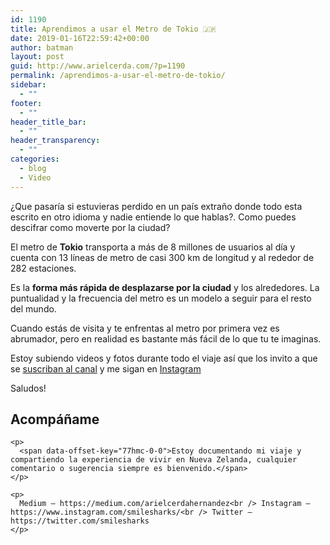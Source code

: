 ```yaml
---
id: 1190
title: Aprendimos a usar el Metro de Tokio 🇯🇵
date: 2019-01-16T22:59:42+00:00
author: batman
layout: post
guid: http://www.arielcerda.com/?p=1190
permalink: /aprendimos-a-usar-el-metro-de-tokio/
sidebar:
  - ""
footer:
  - ""
header_title_bar:
  - ""
header_transparency:
  - ""
categories:
  - blog
  - Video
---
```

¿Que pasaría si estuvieras perdido en un país extraño donde todo esta escrito en otro idioma y nadie entiende lo que hablas?. Como puedes descifrar como moverte por la ciudad?



El metro de **Tokio** transporta a más de 8 millones de usuarios al día y cuenta con 13 líneas de metro de casi 300 km de longitud y al rededor de 282 estaciones.

Es la **forma más rápida de desplazarse por la ciudad** y los alrededores. La puntualidad y la frecuencia del metro es un modelo a seguir para el resto del mundo.

Cuando estás de visita y te enfrentas al metro por primera vez es abrumador, pero en realidad es bastante más fácil de lo que tu te imaginas.

<span data-offset-key="77hmc-0-0">Estoy subiendo videos y fotos durante todo el viaje así que los invito a que se <a href="http://bit.ly/youtubearielweb">suscriban al canal</a> y me sigan en <a href="https://www.instagram.com/smilesharks/">Instagram</a></span>

Saludos!

<!--more-->

<div class="" data-block="true" data-editor="d14nd" data-offset-key="77hmc-0-0">
  <div class="_1mf _1mj" data-offset-key="77hmc-0-0">
    <h2>
      Acompáñame
    </h2>

    <p>
      <span data-offset-key="77hmc-0-0">Estoy documentando mi viaje y compartiendo la experiencia de vivir en Nueva Zelanda, cualquier comentario o sugerencia siempre es bienvenido.</span>
    </p>

    <p>
      Medium — https://medium.com/arielcerdahernandez<br /> Instagram — https://www.instagram.com/smilesharks/<br /> Twitter — https://twitter.com/smilesharks
    </p>
  </div>
</div>
